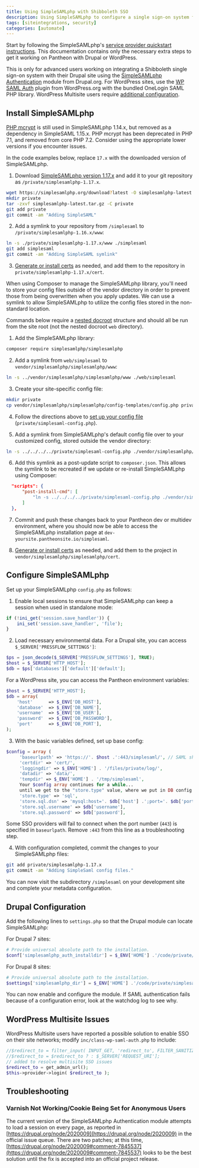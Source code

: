 ```yaml
---
title: Using SimpleSAMLphp with Shibboleth SSO
description: Using SimpleSAMLphp to configure a single sign-on system for your Drupal or WordPress site.
tags: [siteintegrations, security]
categories: [automate]
---
```

Start by following the SimpleSAMLphp's [service provider quickstart instructions](https://simplesamlphp.org/docs/1.17/simplesamlphp-sp). This documentation contains only the necessary extra steps to get it working on Pantheon with Drupal or WordPress.

<Alert title="Note" type="info">

This is only for advanced users working on integrating a Shibboleth single sign-on system with their Drupal site using the [SimpleSAMLphp Authentication](https://www.drupal.org/project/simplesamlphp_auth) module from Drupal.org. For WordPress sites, use the [WP SAML Auth](https://wordpress.org/plugins/wp-saml-auth/) plugin from WordPress.org with the bundled OneLogin SAML PHP library. WordPress Multisite users require [additional configuration](#wordpress-multisite-issues).

</Alert>

## Install SimpleSAMLphp

<Alert title="Note" type="info">

[PHP mcrypt](http://php.net/manual/en/book.mcrypt.php) is still used in SimpleSAMLphp 1.14.x, but removed as a dependency in SimpleSAML 1.15.x. PHP mcrypt has been deprecated in PHP 7.1, and removed from core PHP 7.2. Consider using the appropriate lower versions if you encounter issues.

</Alert>


<TabList>

<Tab title="Download Method" id="tab-1-id" active={true}>


<Alert title="Version Number" type="export">

In the code examples below, replace `17.x` with the downloaded version of SimpleSAMLphp.

</Alert>

1. Download [SimpleSAMLphp version 1.17.x](https://simplesamlphp.org/) and add it to your git repository as `/private/simplesamlphp-1.17.x`.

  ```bash
  wget https://simplesamlphp.org/download?latest -O simplesamlphp-latest.tar.gz
  mkdir private
  tar -zxvf simplesamlphp-latest.tar.gz -C private
  git add private
  git commit -am "Adding SimpleSAML"
  ```

2. Add a symlink to your repository from `/simplesaml` to `/private/simplesamlphp-1.16.x/www`:

  ```bash
  ln -s ./private/simplesamlphp-1.17.x/www ./simplesaml
  git add simplesaml
  git commit -am "Adding SimpleSAML symlink"
  ```

3. [Generate or install certs](https://simplesamlphp.org/docs/1.9/simplesamlphp-sp#section_1_1) as needed, and add them to the repository in `private/simplesamlphp-1.17.x/cert`.

</Tab>

<Tab title="Composer Method" id="tab-2-id">

When using Composer to manage the SimpleSAMLphp library, you'll need to store your config files outside of the vendor directory in order to prevent those from being overwritten when you apply updates. We can use a symlink to allow SimpleSAMLphp to utilize the config files stored in the non-standard location.

Commands below require a [nested docroot](/nested-docroot/) structure and should all be run from the site root (not the nested docroot `web` directory).

1. Add the SimpleSAMLphp library:

 ```bash
 composer require simplesamlphp/simplesamlphp
 ```

2. Add a symlink from `web/simplesaml` to `vendor/simplesamlphp/simplesamlphp/www`:

 ```bash
 ln -s ../vendor/simplesamlphp/simplesamlphp/www ./web/simplesaml
 ```

3. Create your site-specific config file:

 ```bash
 mkdir private
 cp vendor/simplesamlphp/simplesamlphp/config-templates/config.php private/simplesaml-config.php
 ```

4. Follow the directions above to [set up your config file](#configure-simplesamlphp) (`private/simplesaml-config.php`).

5. Add a symlink from SimpleSAMLphp's default config file over to your customized config, stored outside the vendor directory:

 ```bash
 ln -s ../../../../private/simplesaml-config.php ./vendor/simplesamlphp/simplesamlphp/config/config.php
 ```

6. Add this symlink as a post-update script to `composer.json`. This allows the symlink to be recreated if we update or re-install SimpleSAMLphp using Composer:

 ```json
   "scripts": {
       "post-install-cmd": [
           "ln -s ../../../../private/simplesaml-config.php ./vendor/simplesamlphp/simplesamlphp/config/config.php"
       ]
   },
 ```

7. Commit and push these changes back to your Pantheon dev or multidev environment, where you should now be able to access the SimpleSAMLphp installation page at `dev-yoursite.pantheonsite.io/simplesaml`.

8. [Generate or install certs](https://simplesamlphp.org/docs/1.9/simplesamlphp-sp#section_1_1) as needed, and add them to the project in `vendor/simplesamlphp/simplesamlphp/cert`.

</Tab>

</TabList>

## Configure SimpleSAMLphp

Set up your SimpleSAMLphp `config.php` as follows:

1. Enable local sessions to ensure that SimpleSAMLphp can keep a session when used in standalone mode:

  ```php
  if (!ini_get('session.save_handler')) {
      ini_set('session.save_handler', 'file');
  }
  ```

2. Load necessary environmental data. For a Drupal site, you can access `$_SERVER['PRESSFLOW_SETTINGS']`:

  ```php
  $ps = json_decode($_SERVER['PRESSFLOW_SETTINGS'], TRUE);
  $host = $_SERVER['HTTP_HOST'];
  $db = $ps['databases']['default']['default'];
  ```

  For a WordPress site, you can access the Pantheon environment variables:

  ```php
  $host = $_SERVER['HTTP_HOST'];
  $db = array(
      'host'      => $_ENV['DB_HOST'],
      'database'  => $_ENV['DB_NAME'],
      'username'  => $_ENV['DB_USER'],
      'password'  => $_ENV['DB_PASSWORD'],
      'port'      => $_ENV['DB_PORT'],
  );
  ```

3. With the basic variables defined, set up base config:

  ```php
  $config = array (
       'baseurlpath' => 'https://'. $host .':443/simplesaml/', // SAML should always connect via 443
       'certdir' => 'cert/',
       'loggingdir' => $_ENV['HOME'] . '/files/private/log/',
       'datadir' => 'data/',
       'tempdir' => $_ENV['HOME'] . '/tmp/simplesaml',
       Your $config array continues for a while...
       until we get to the "store.type" value, where we put in DB config...
       'store.type' => 'sql',
       'store.sql.dsn' => 'mysql:host='. $db['host'] .';port='. $db['port'] .';dbname='. $db['database'],
       'store.sql.username' => $db['username'],
       'store.sql.password' => $db['password'],
  ```

  <Alert title="Note" type="info">

  Some SSO providers will fail to connect when the port number (`443`) is specified in `baseurlpath`. Remove `:443` from this line as a troubleshooting step.

  </Alert>

4. With configuration completed, commit the changes to your SimpleSAMLphp files:

  ```bash
  git add private/simplesamlphp-1.17.x
  git commit -am "Adding SimpleSaml config files."
  ```

You can now visit the subdirectory `/simplesaml` on your development site and complete your metadata configuration.

## Drupal Configuration

Add the following lines to `settings.php` so that the Drupal module can locate SimpleSAMLphp:

For Drupal 7 sites:
```php
# Provide universal absolute path to the installation.
$conf['simplesamlphp_auth_installdir'] = $_ENV['HOME'] .'/code/private/simplesamlphp-1.17.x';
```

For Drupal 8 sites:
```php
# Provide universal absolute path to the installation.
$settings['simplesamlphp_dir'] = $_ENV['HOME'] .'/code/private/simplesamlphp-1.17.x';
```

You can now enable and configure the module. If SAML authentication fails because of a configuration error, look at the watchdog log to see why.

## WordPress Multisite Issues
WordPress Multisite users have reported a possible solution to enable SSO on their site networks; modify `inc/class-wp-saml-auth.php` to include:

```php
//$redirect_to = filter_input( INPUT_GET, 'redirect_to', FILTER_SANITIZE_URL );
//$redirect_to = $redirect_to ? : $_SERVER['REQUEST_URI'];
// added to resolve multisite SSO issues
$redirect_to = get_admin_url();
$this->provider->login( $redirect_to );
```

## Troubleshooting
### Varnish Not Working/Cookie Being Set for Anonymous Users

The current version of the SimpleSAMLphp Authentication module attempts to load a session on every page, as reported in [https://drupal.org/node/2020009](https://drupal.org/node/2020009) in the official issue queue. There are two patches; at this time, [https://drupal.org/node/2020009#comment-7845537](https://drupal.org/node/2020009#comment-7845537) looks to be the best solution until the fix is accepted into an official project release.

